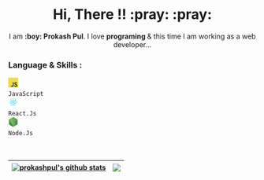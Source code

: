 <h1 align="center"> Hi, There !! :pray: :pray: </h1>
<p align="center">I am <b>:boy: Prokash Pul</b>. I love <strong>programing </strong> & this time I am working as a web developer...</p>

### Language & Skills :

<code><img height="20" src="https://raw.githubusercontent.com/github/explore/80688e429a7d4ef2fca1e82350fe8e3517d3494d/topics/javascript/javascript.png">  JavaScript</code><br/>
<code><img height="20" src="https://raw.githubusercontent.com/github/explore/80688e429a7d4ef2fca1e82350fe8e3517d3494d/topics/react/react.png">  React.Js</code><br/>
<code><img height="20" src="https://raw.githubusercontent.com/github/explore/80688e429a7d4ef2fca1e82350fe8e3517d3494d/topics/nodejs/nodejs.png"> Node.Js</code>
<br/>
<br/>
<br/>


| <a href="https://github.com/prokashpul/github-readme-stats"><img align="center" src="https://github-readme-stats.vercel.app/api?username=prokashpul&show_icons=true&include_all_commits=true&theme=buefy&hide_border=true" alt="prokashpul's github stats" /></a> | <a href="https://github.com/prokashpul/github-readme-stats"><img align="center" src="https://github-readme-stats.vercel.app/api/top-langs/?username=prokashpul&layout=compact&theme=buefy&hide_border=true" /></a> |
| ------------- | ------------- |
